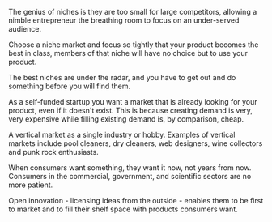 
The genius of niches is they are too small for large competitors, allowing a nimble entrepreneur the breathing room to focus on an under-served audience.

Choose a niche market and focus so tightly that your product becomes the best in class, members of that niche will have no choice but to use your product.

The best niches are under the radar, and you have to get out and do something before you will find them.

As a self-funded startup you want a market that is already looking for your product, even if it doesn't exist. This is because creating demand is very, very expensive while filling existing demand is, by comparison, cheap.

A vertical market as a single industry or hobby. Examples of vertical markets include pool cleaners, dry cleaners, web designers, wine collectors and punk rock enthusiasts.

When consumers want something, they want it now, not years from now. Consumers in the commercial, government, and scientific sectors are no more patient.

Open innovation - licensing ideas from the outside - enables them to be first to market and to fill their shelf space with products consumers want.
